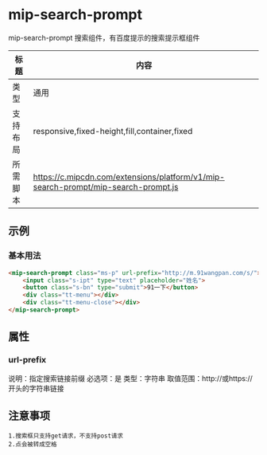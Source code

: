 # mip-search-prompt

mip-search-prompt 搜索组件，有百度提示的搜索提示框组件

标题|内容
----|----
类型|通用
支持布局|responsive,fixed-height,fill,container,fixed
所需脚本|https://c.mipcdn.com/extensions/platform/v1/mip-search-prompt/mip-search-prompt.js

## 示例

### 基本用法
```html
<mip-search-prompt class="ms-p" url-prefix="http://m.91wangpan.com/s/">
    <input class="s-ipt" type="text" placeholder="姓名">
    <button class="s-bn" type="submit">91一下</button>
    <div class="tt-menu"></div>
    <div class="tt-menu-close"></div>
</mip-search-prompt>
```

## 属性

### url-prefix

说明：指定搜索链接前缀
必选项：是
类型：字符串
取值范围：http://或https://开头的字符串链接

## 注意事项
    1.搜索框只支持get请求，不支持post请求
    2.点会被转成空格
